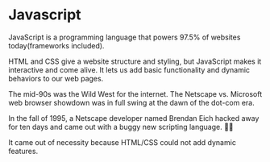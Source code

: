 # Javascript

JavaScript is a programming language that powers 97.5% of websites today(frameworks included).

HTML and CSS give a website structure and styling, but JavaScript makes it interactive and come alive. It lets us add basic functionality and dynamic behaviors to our web pages.

The mid-90s was the Wild West for the internet. The Netscape vs. Microsoft web browser showdown was in full swing at the dawn of the dot-com era.

In the fall of 1995, a Netscape developer named Brendan Eich hacked away for ten days and came out with a buggy new scripting language. 😵‍💫

It came out of necessity because HTML/CSS could not add dynamic features.
